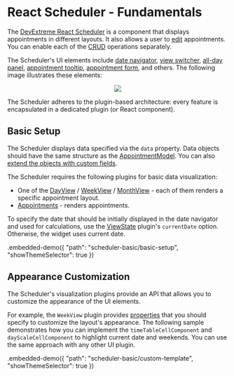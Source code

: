 # React Scheduler - Fundamentals

The [DevExtreme React Scheduler](https://devexpress.github.io/devextreme-reactive/react/scheduler) is a component that displays appointments in different layouts. It also allows a user to [edit](../reference/editing-state.md) appointments. You can enable each of the [CRUD](https://en.wikipedia.org/wiki/Create,_read,_update_and_delete) operations separately.

The Scheduler's UI elements include [date navigator](../reference/date-navigator.md), [view switcher](../reference/view-switcher.md), [all-day panel](../reference/all-day-panel.md), [appointment tooltip](../reference/appointment-tooltip.md), [appointment form](../reference/appointment-form.md), and others. The following image illustrates these elements:

<p align="center">
  <img class="img-responsive" src="../../img/scheduler-elements.png">
</p>

The Scheduler adheres to the plugin-based architecture: every feature is encapsulated in a dedicated plugin (or React component).

## Basic Setup

The Scheduler displays data specified via the `data` property. Data objects should have the same structure as the [AppointmentModel](../reference/scheduler.md/#appointmentmodel). You can also [extend the objects with custom fields](https://github.com/DevExpress/devextreme-reactive/blob/master/packages/dx-react-scheduler-demos/src/demo-sources/scheduler-featured-remote-data/material-ui/demo.jsx#L53).

The Scheduler requires the following plugins for basic data visualization:

- One of the [DayView](../reference/day-view.md) / [WeekView](../reference/week-view.md) / [MonthView](../reference/month-view.md) - each of them renders a specific appointment layout.
- [Appointments](../reference/appointments.md) - renders appointments.

To specify the date that should be initially displayed in the date navigator and used for calculations, use the [ViewState](../reference/view-state.md) plugin's `currentDate` option. Otherwise, the widget uses current date.

.embedded-demo({ "path": "scheduler-basic/basic-setup", "showThemeSelector": true })

## Appearance Customization

The Scheduler's visualization plugins provide an API that allows you to customize the appearance of the UI elements.

For example, the `WeekView` plugin provides [properties](../reference/week-view.md/#properties) that you should specify to customize the layout's appearance. The following sample demonstrates how you can implement the `timeTableCellComponent` and `dayScaleCellComponent` to highlight current date and weekends. You can use the same approach with any other UI plugin.

.embedded-demo({ "path": "scheduler-basic/custom-template", "showThemeSelector": true })
